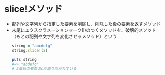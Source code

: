 # slice!メソッド
- 配列や文字列から指定した要素を削除し、削除した後の要素を返すメソッド
- 末尾にエクスクラメーションマーク(!)のつくメソッドを、破壊的メソッド（もとの配列や文字列を変化させるメソッド）という  
  ```ruby
  string = "abcdefg"
  string.slice!(2)

  puts string
  #=> "abdefg"
  # 2番目の要素のcが取り除かれている
  ```

